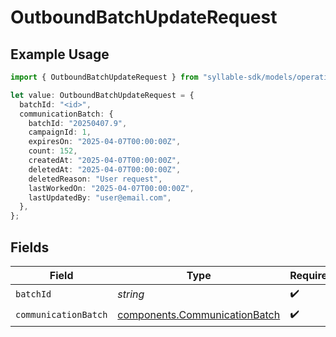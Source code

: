 # OutboundBatchUpdateRequest

## Example Usage

```typescript
import { OutboundBatchUpdateRequest } from "syllable-sdk/models/operations";

let value: OutboundBatchUpdateRequest = {
  batchId: "<id>",
  communicationBatch: {
    batchId: "20250407.9",
    campaignId: 1,
    expiresOn: "2025-04-07T00:00:00Z",
    count: 152,
    createdAt: "2025-04-07T00:00:00Z",
    deletedAt: "2025-04-07T00:00:00Z",
    deletedReason: "User request",
    lastWorkedOn: "2025-04-07T00:00:00Z",
    lastUpdatedBy: "user@email.com",
  },
};
```

## Fields

| Field                                                                          | Type                                                                           | Required                                                                       | Description                                                                    |
| ------------------------------------------------------------------------------ | ------------------------------------------------------------------------------ | ------------------------------------------------------------------------------ | ------------------------------------------------------------------------------ |
| `batchId`                                                                      | *string*                                                                       | :heavy_check_mark:                                                             | N/A                                                                            |
| `communicationBatch`                                                           | [components.CommunicationBatch](../../models/components/communicationbatch.md) | :heavy_check_mark:                                                             | N/A                                                                            |